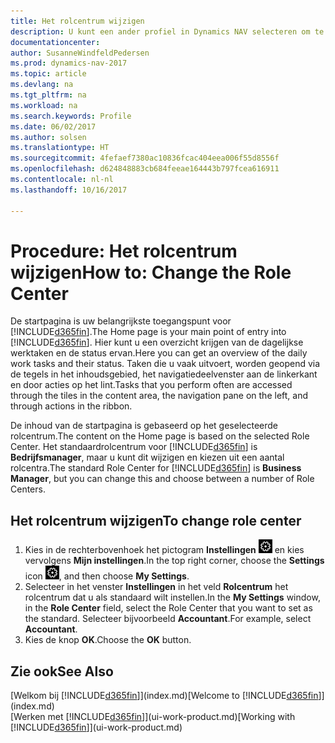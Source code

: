 ```yaml
---
title: Het rolcentrum wijzigen
description: U kunt een ander profiel in Dynamics NAV selecteren om te wijzigen wat u ziet op uw startpagina.
documentationcenter: 
author: SusanneWindfeldPedersen
ms.prod: dynamics-nav-2017
ms.topic: article
ms.devlang: na
ms.tgt_pltfrm: na
ms.workload: na
ms.search.keywords: Profile
ms.date: 06/02/2017
ms.author: solsen
ms.translationtype: HT
ms.sourcegitcommit: 4fefaef7380ac10836fcac404eea006f55d8556f
ms.openlocfilehash: d624848883cb684feeae164443b797fcea616911
ms.contentlocale: nl-nl
ms.lasthandoff: 10/16/2017

---
```

# <a name="how-to-change-the-role-center"></a><span data-ttu-id="1d2ae-103">Procedure: Het rolcentrum wijzigen</span><span class="sxs-lookup"><span data-stu-id="1d2ae-103">How to: Change the Role Center</span></span>
<span data-ttu-id="1d2ae-104">De startpagina is uw belangrijkste toegangspunt voor [!INCLUDE[d365fin](includes/d365fin_md.md)].</span><span class="sxs-lookup"><span data-stu-id="1d2ae-104">The Home page is your main point of entry into [!INCLUDE[d365fin](includes/d365fin_md.md)].</span></span> <span data-ttu-id="1d2ae-105">Hier kunt u een overzicht krijgen van de dagelijkse werktaken en de status ervan.</span><span class="sxs-lookup"><span data-stu-id="1d2ae-105">Here you can get an overview of the daily work tasks and their status.</span></span> <span data-ttu-id="1d2ae-106">Taken die u vaak uitvoert, worden geopend via de tegels in het inhoudsgebied, het navigatiedeelvenster aan de linkerkant en door acties op het lint.</span><span class="sxs-lookup"><span data-stu-id="1d2ae-106">Tasks that you perform often are accessed through the tiles in the content area, the navigation pane on the left, and through actions in the ribbon.</span></span>

<span data-ttu-id="1d2ae-107">De inhoud van de startpagina is gebaseerd op het geselecteerde rolcentrum.</span><span class="sxs-lookup"><span data-stu-id="1d2ae-107">The content on the Home page is based on the selected Role Center.</span></span> <span data-ttu-id="1d2ae-108">Het standaardrolcentrum voor [!INCLUDE[d365fin](includes/d365fin_md.md)] is **Bedrijfsmanager**, maar u kunt dit wijzigen en kiezen uit een aantal rolcentra.</span><span class="sxs-lookup"><span data-stu-id="1d2ae-108">The standard Role Center for [!INCLUDE[d365fin](includes/d365fin_md.md)] is **Business Manager**, but you can change this and choose between a number of Role Centers.</span></span>

## <a name="to-change-role-center"></a><span data-ttu-id="1d2ae-109">Het rolcentrum wijzigen</span><span class="sxs-lookup"><span data-stu-id="1d2ae-109">To change role center</span></span>
1. <span data-ttu-id="1d2ae-110">Kies in de rechterbovenhoek het pictogram **Instellingen** ![Instellingen](media/ui-experience/settings_icon_small.png "pictogram Instellingen voor rolcentrum") en kies vervolgens **Mijn instellingen**.</span><span class="sxs-lookup"><span data-stu-id="1d2ae-110">In the top right corner, choose the **Settings** icon ![Settings](media/ui-experience/settings_icon_small.png "Settings icon for role center"), and then choose **My Settings**.</span></span>
2. <span data-ttu-id="1d2ae-111">Selecteer in het venster **Instellingen** in het veld **Rolcentrum** het rolcentrum dat u als standaard wilt instellen.</span><span class="sxs-lookup"><span data-stu-id="1d2ae-111">In the **My Settings** window, in the **Role Center** field, select the Role Center that you want to set as the standard.</span></span> <span data-ttu-id="1d2ae-112">Selecteer bijvoorbeeld **Accountant**.</span><span class="sxs-lookup"><span data-stu-id="1d2ae-112">For example, select **Accountant**.</span></span>
3. <span data-ttu-id="1d2ae-113">Kies de knop **OK**.</span><span class="sxs-lookup"><span data-stu-id="1d2ae-113">Choose the **OK** button.</span></span>

## <a name="see-also"></a><span data-ttu-id="1d2ae-114">Zie ook</span><span class="sxs-lookup"><span data-stu-id="1d2ae-114">See Also</span></span>
<span data-ttu-id="1d2ae-115">[Welkom bij [!INCLUDE[d365fin](includes/d365fin_md.md)]](index.md)</span><span class="sxs-lookup"><span data-stu-id="1d2ae-115">[Welcome to [!INCLUDE[d365fin](includes/d365fin_md.md)]](index.md)</span></span>  
<span data-ttu-id="1d2ae-116">[Werken met [!INCLUDE[d365fin](includes/d365fin_md.md)]](ui-work-product.md)</span><span class="sxs-lookup"><span data-stu-id="1d2ae-116">[Working with [!INCLUDE[d365fin](includes/d365fin_md.md)]](ui-work-product.md)</span></span>  

